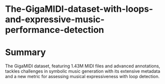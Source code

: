 # The-GigaMIDI-dataset-with-loops-and-expressive-music-performance-detection
# Summary 
The GigaMIDI dataset, featuring 1.43M MIDI files and advanced annotations, tackles challenges in symbolic music generation with its extensive metadata and a new metric for assessing musical expressiveness with loop detection.
